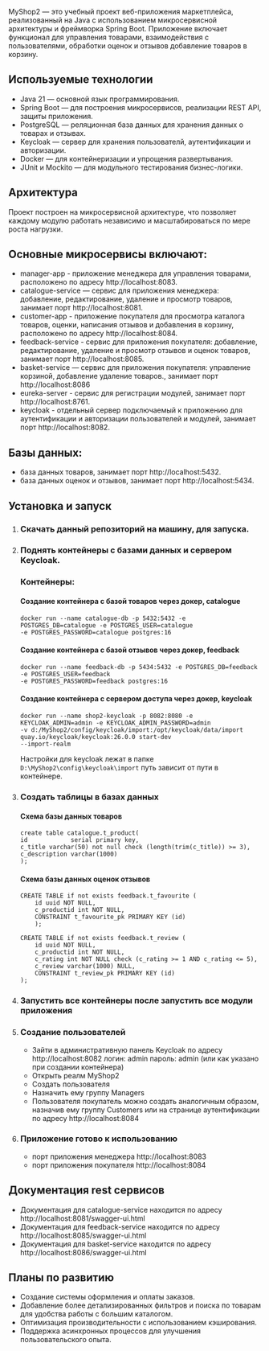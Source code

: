 MyShop2 — это учебный проект веб-приложения маркетплейса,
реализованный на Java с использованием микросервисной архитектуры
и фреймворка Spring Boot. Приложение включает функционал для управления
товарами, взаимодействия с пользователями, обработки оценок и отзывов добавление товаров в корзину.

## Используемые технологии

* Java 21 — основной язык программирования.
* Spring Boot — для построения микросервисов, реализации REST API, защиты приложения.
* PostgreSQL — реляционная база данных для хранения данных о товарах и отзывах.
* Keycloak — сервер для хранения пользователй, аутентификации и авторизации.
* Docker — для контейнеризации и упрощения развертывания.
* JUnit и Mockito — для модульного тестирования бизнес-логики.

## Архитектура

Проект построен на микросервисной архитектуре, что позволяет каждому
модулю работать независимо и масштабироваться по мере роста нагрузки.

## Основные микросервисы включают:

* manager-app - приложение менеджера для управления товарами, расположено по адресу  http://localhost:8083.
* catalogue-service — сервис для приложения менеджера: добавление, редактирование,
  удаление и просмотр товаров, занимает порт http://localhost:8081.
* customer-app - приложение покупателя для просмотра каталога товаров, оценки,
  написания отзывов и добавления в корзину, расположено по адресу http://localhost:8084.
* feedback-service - сервис для приложения покупателя: добавление, редактирование,
  удаление и просмотр отзывов и оценок товаров, занимает порт http://localhost:8085.
* basket-service — сервис для приложения покупателя: управление корзиной,
  добавление удаление товаров., занимает порт http://localhost:8086
* eureka-server - сервис для регистрации модулей, занимает порт http://localhost:8761.
* keycloak - отдельный сервер подключаемый к приложению для аутентификации и авторизации
  пользователей и модулей, занимает порт http://localhost:8082.

## Базы данных:

* база данных товаров, занимает порт http://localhost:5432.
* база данных оценок и отзывов, занимает порт http://localhost:5434.

## Установка и запуск

1. ### Скачать данный репозиторий на машину, для запуска.
2. ### Поднять контейнеры с базами данных и сервером Keycloak.
   ### Контейнеры:
   #### Создание контейнера с базой товаров через докер, catalogue
    ```
    docker run --name catalogue-db -p 5432:5432 -e POSTGRES_DB=catalogue -e POSTGRES_USER=catalogue
    -e POSTGRES_PASSWORD=catalogue postgres:16
    ```

   #### Создание контейнера с базой отзывов через докер, feedback
    ```
    docker run --name feedback-db -p 5434:5432 -e POSTGRES_DB=feedback -e POSTGRES_USER=feedback
    -e POSTGRES_PASSWORD=feedback postgres:16
     ```

   #### Создание контейнера с сервером доступа через докер, keycloak
    ```
    docker run --name shop2-keycloak -p 8082:8080 -e KEYCLOAK_ADMIN=admin -e KEYCLOAK_ADMIN_PASSWORD=admin
    -v d:/MyShop2/config/keycloak/import:/opt/keycloak/data/import quay.io/keycloak/keycloak:26.0.0 start-dev
    --import-realm
    ```
   Настройки для keycloak лежат в папке ```D:\MyShop2\config\keycloak\import``` путь зависит от пути в контейнере.
3. ### Создать таблицы в базах данных
   #### Схема базы данных товаров
    ```
    create table catalogue.t_product(
    id            serial primary key,
    c_title varchar(50) not null check (length(trim(c_title)) >= 3),
    c_description varchar(1000)
    );
    ```
   #### Схема базы данных оценок отзывов
    ```
    CREATE TABLE if not exists feedback.t_favourite (
        id uuid NOT NULL,
    	c_productid int NOT NULL,
    	CONSTRAINT t_favourite_pk PRIMARY KEY (id)
        );
    
    CREATE TABLE if not exists feedback.t_review (
    	id uuid NOT NULL,
    	c_productid int NOT NULL,
    	c_rating int NOT NULL check (c_rating >= 1 AND c_rating <= 5),
    	c_review varchar(1000) NULL,
    	CONSTRAINT t_review_pk PRIMARY KEY (id)
    );
    ```
4. ### Запустить все контейнеры после запустить все модули приложения
5. ### Создание пользователей
    * Зайти в административную панель Keycloak по адресу http://localhost:8082
      логин: admin пароль: admin (или как указано при создании контейнера)
    * Открыть реалм MyShop2
    * Создать пользователя
    * Назначить ему группу Managers
    * Пользователя покупатель можно создать аналогичным образом, назначив ему группу Customers
      или на странице аутентификации по адресу http://localhost:8084
6. ### Приложение готово к использованию
    * порт приложения менеджера http://localhost:8083
    * порт приложения покупателя http://localhost:8084

## Документация rest сервисов
* Документация для catalogue-service находится по адресу http://localhost:8081/swagger-ui.html
* Документация для feedback-service находится по адресу http://localhost:8085/swagger-ui.html
* Документация для basket-service находится по адресу http://localhost:8086/swagger-ui.html

## Планы по развитию

* Создание системы оформления и оплаты заказов.
* Добавление более детализированных фильтров и поиска по товарам для удобства работы с большим каталогом.
* Оптимизация производительности с использованием кэширования.
* Поддержка асинхронных процессов для улучшения пользовательского опыта.
